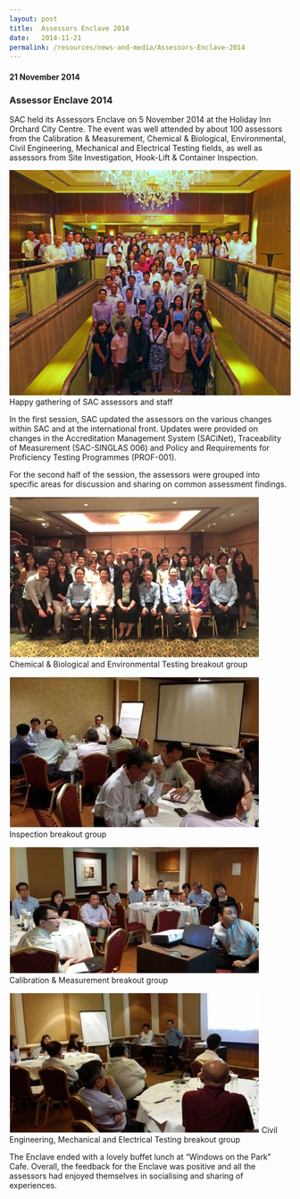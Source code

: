 ```yaml
---
layout: post
title:  Assessors Enclave 2014
date:   2014-11-21
permalink: /resources/news-and-media/Assessors-Enclave-2014
---
```

#### 21 November 2014
### **Assessor Enclave 2014**

SAC held its Assessors Enclave on 5 November 2014 at the Holiday Inn Orchard City Centre. The event was well attended by about 100 assessors from the Calibration & Measurement, Chemical & Biological, Environmental, Civil Engineering, Mechanical and Electrical Testing fields, as well as assessors from Site Investigation, Hook-Lift & Container Inspection.

![group1](/images/Group1.JPG)
Happy gathering of SAC assessors and staff

In the first session, SAC updated the assessors on the various changes within SAC and at the international front.  Updates were provided on changes in the Accreditation Management System (SACiNet), Traceability of Measurement (SAC-SINGLAS 006) and Policy and Requirements for Proficiency Testing Programmes (PROF-001).
 
For the second half of the session, the assessors were grouped into specific areas for discussion and sharing on common assessment findings.

![cb-n-env](/images/CB-n-Env-Testing-breakout-grp.jpg)
Chemical & Biological and Environmental Testing breakout group

![IB](/images/IB-breakout-grp.jpg)
Inspection breakout group

![CM](/images/CM-breakout-grp.jpg)
Calibration & Measurement breakout group

![CE-Mech-and-Testing](/images/CE-Mech-and-Testing-breakout-group.jpg)
Civil Engineering, Mechanical and Electrical Testing breakout group

The Enclave ended with a lovely buffet lunch at “Windows on the Park” Cafe. Overall, the feedback for the Enclave was positive and all the assessors had enjoyed themselves in socialising and sharing of experiences.
